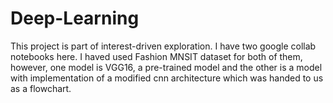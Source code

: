 # Deep-Learning

This project is part of interest-driven exploration. I have two google collab notebooks here. I haved used Fashion MNSIT dataset for both of them, however, one model is VGG16, a pre-trained model and the other is a model with implementation of a modified cnn architecture which was handed to us as a flowchart.
